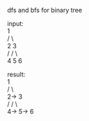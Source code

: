 dfs and bfs for binary tree  
  
input:  
 	 		1  
    / \  
   2   3  
  /   / \  
 4   5   6  
  
result:  
     1  
    / \  
   2-> 3  
  /   / \  
 4-> 5-> 6  
